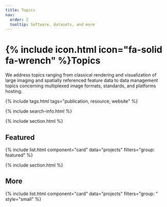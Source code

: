 ```yaml
---
title: Topics
nav:
  order: 2
  tooltip: Software, datasets, and more
---
```


# {% include icon.html icon="fa-solid fa-wrench" %}Topics

We address topics ranging from classical rendering and visualization of large imaging and spatially referenced feature data to data management topics concerning multiplexed image formats, standards, and platforms hosting.

{% include tags.html tags="publication, resource, website" %}

{% include search-info.html %}

{% include section.html %}

## Featured

{% include list.html component="card" data="projects" filters="group: featured" %}

{% include section.html %}

## More

{% include list.html component="card" data="projects" filters="group: " style="small" %}

